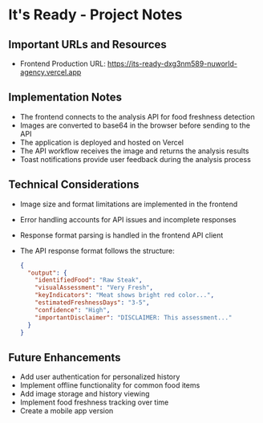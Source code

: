 # It's Ready - Project Notes

## Important URLs and Resources

- Frontend Production URL: https://its-ready-dxg3nm589-nuworld-agency.vercel.app

## Implementation Notes

- The frontend connects to the analysis API for food freshness detection
- Images are converted to base64 in the browser before sending to the API
- The application is deployed and hosted on Vercel
- The API workflow receives the image and returns the analysis results
- Toast notifications provide user feedback during the analysis process

## Technical Considerations

- Image size and format limitations are implemented in the frontend
- Error handling accounts for API issues and incomplete responses
- Response format parsing is handled in the frontend API client
- The API response format follows the structure:

  ```json
  {
    "output": {
      "identifiedFood": "Raw Steak",
      "visualAssessment": "Very Fresh",
      "keyIndicators": "Meat shows bright red color...",
      "estimatedFreshnessDays": "3-5",
      "confidence": "High",
      "importantDisclaimer": "DISCLAIMER: This assessment..."
    }
  }
  ```

## Future Enhancements

- Add user authentication for personalized history
- Implement offline functionality for common food items
- Add image storage and history viewing
- Implement food freshness tracking over time
- Create a mobile app version
